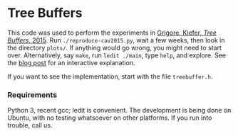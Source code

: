 # Tree Buffers

This code was used to perform the experiments in
  [Grigore, Kiefer, *Tree Buffers*, 2015](http://arxiv.org/abs/1504.04757).
Run `./reproduce-cav2015.py`, wait a few weeks, then look in the directory `plots/`.
If anything would go wrong, you might need to start over.
Alternatively, say `make`, run `ledit ./main`, type `help`, and explore.
See the [blog post](http://rgrig.blogspot.co.uk/2015/04/tree-buffers.html)
  for an interactive explanation.

If you want to see the implementation, start with the file `treebuffer.h`.

### Requirements

Python 3, recent gcc; ledit is convenient.
The development is being done on Ubuntu, with no testing whatsoever on other platforms.
If you run into trouble, call us.

